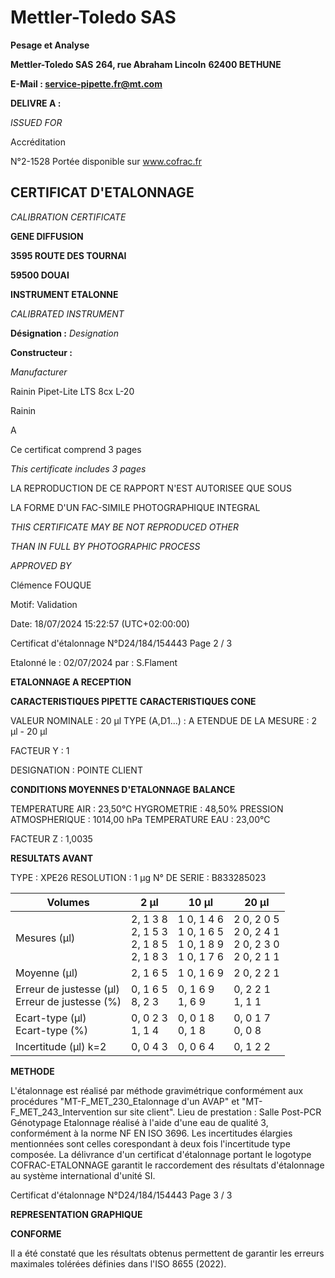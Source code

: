 # **Mettler-Toledo SAS**

**Pesage et Analyse**

**Mettler-Toledo SAS**
**264, rue Abraham Lincoln**
**62400 BETHUNE**

**E-Mail : service-pipette.fr@mt.com**


**DELIVRE A :**

_ISSUED FOR_


Accréditation

N°2-1528
Portée disponible
sur www.cofrac.fr
## **CERTIFICAT D'ETALONNAGE**

_CALIBRATION CERTIFICATE_

**GENE DIFFUSION**

**3595 ROUTE DES TOURNAI**

**59500 DOUAI**


**INSTRUMENT ETALONNE**

_CALIBRATED INSTRUMENT_


**Désignation :**
_Designation_

**Constructeur :**

_Manufacturer_


Rainin Pipet-Lite LTS 8cx L-20

Rainin



A



Ce certificat comprend 3 pages

_This certificate includes 3 pages_

LA REPRODUCTION DE CE RAPPORT N'EST AUTORISEE QUE SOUS

LA FORME D'UN FAC-SIMILE PHOTOGRAPHIQUE INTEGRAL

_THIS CERTIFICATE MAY BE NOT REPRODUCED OTHER_

_THAN IN FULL BY PHOTOGRAPHIC PROCESS_


_APPROVED BY_

Clémence FOUQUE

Motif: Validation

Date: 18/07/2024 15:22:57 (UTC+02:00:00)

Certificat d'étalonnage N°D24/184/154443  Page 2 / 3

Etalonné le : 02/07/2024 par : S.Flament

**ETALONNAGE A RECEPTION**

**CARACTERISTIQUES PIPETTE** **CARACTERISTIQUES CONE**


VALEUR NOMINALE : 20 µl
TYPE (A,D1...) : A
ETENDUE DE LA MESURE : 2 µl - 20 µl

FACTEUR Y : 1


DESIGNATION : POINTE CLIENT


**CONDITIONS MOYENNES D'ETALONNAGE** **BALANCE**


TEMPERATURE AIR : 23,50°C
HYGROMETRIE : 48,50%
PRESSION ATMOSPHERIQUE : 1014,00 hPa
TEMPERATURE EAU : 23,00°C

FACTEUR Z : 1,0035

**RESULTATS AVANT**


TYPE : XPE26
RESOLUTION : 1 µg
N° DE SERIE : B833285023










|Volumes|2 µl|10 µl|20 µl|
|---|---|---|---|
|Mesures (µl)|2, 1 3 8<br>2, 1 5 3<br>2, 1 8 5<br>2, 1 8 3|1 0, 1 4 6<br>1 0, 1 6 5<br>1 0, 1 8 9<br>1 0, 1 7 6|2 0, 2 0 5<br>2 0, 2 4 1<br>2 0, 2 3 0<br>2 0, 2 1 1|
|Moyenne (µl)|2, 1 6 5|1 0, 1 6 9|2 0, 2 2 1|
|Erreur de justesse (µl)<br>Erreur de justesse (%)|0, 1 6 5<br>8, 2 3|0, 1 6 9<br>1, 6 9|0, 2 2 1<br>1, 1 1|
|Ecart-type (µl)<br>Ecart-type (%)|0, 0 2 3<br>1, 1 4|0, 0 1 8<br>0, 1 8|0, 0 1 7<br>0, 0 8|
|Incertitude (µl) k=2|0, 0 4 3|0, 0 6 4|0, 1 2 2|


**METHODE**

L'étalonnage est réalisé par méthode gravimétrique conformément aux procédures "MT-F_MET_230_Etalonnage d'un AVAP" et
"MT-F_MET_243_Intervention sur site client".
Lieu de prestation : Salle Post-PCR Génotypage
Etalonnage réalisé à l'aide d'une eau de qualité 3, conformément à la norme NF EN ISO 3696.
Les incertitudes élargies mentionnées sont celles corespondant à deux fois l'incertitude type composée.
La délivrance d'un certificat d'étalonnage portant le logotype COFRAC-ETALONNAGE garantit le raccordement des résultats d'étalonnage au système
international d'unité SI.

Certificat d'étalonnage N°D24/184/154443  Page 3 / 3

**REPRESENTATION GRAPHIQUE**

**CONFORME**

Il a été constaté que les résultats obtenus permettent de garantir les erreurs maximales tolérées définies dans l'ISO 8655 (2022).

